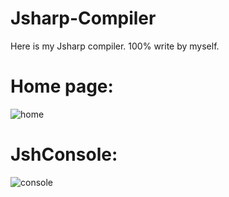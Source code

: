 # Jsharp-Compiler
Here is my Jsharp compiler. 100% write by myself.

# Home page:

![home](https://user-images.githubusercontent.com/88512392/215294810-8e647652-4f7f-4153-9370-d4314b303d5c.png)

# JshConsole:

![console](https://user-images.githubusercontent.com/88512392/215295153-f0fde156-5ed6-47d9-8cbd-9d51425a3b2b.png)
